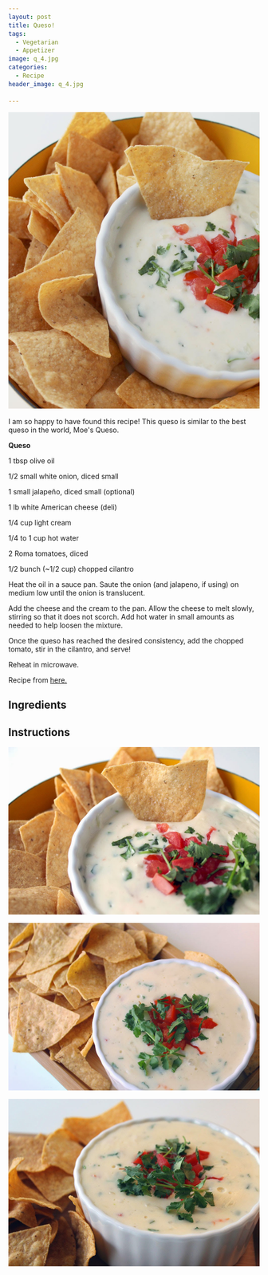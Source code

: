 ```yaml
---
layout: post
title: Queso!
tags:
  - Vegetarian
  - Appetizer
image: q_4.jpg
categories:
  - Recipe
header_image: q_4.jpg

---
```


![Image of Queso!.](/upload/q_4.jpg)

I am so happy to have found this recipe! This queso is similar to the best queso in the world, Moe's Queso.

  

**Queso**

1 tbsp olive oil

1/2 small white onion, diced small

1 small jalapeño, diced small (optional)

1 lb white American cheese (deli)

1/4 cup light cream

1/4 to 1 cup hot water

2 Roma tomatoes, diced

1/2 bunch (~1/2 cup) chopped cilantro

  

Heat the oil in a sauce pan. Saute the onion (and jalapeno, if using) on medium low until the onion is translucent. 

  

Add the cheese and the cream to the pan. Allow the cheese to melt slowly, stirring so that it does not scorch. Add hot water in small amounts as needed to help loosen the mixture.

  

Once the queso has reached the desired consistency, add the chopped tomato, stir in the cilantro, and serve!

  

Reheat in microwave.

  

Recipe from [here.](http://www.jasonandshawnda.com/foodiebride/archives/2135)

## Ingredients



## Instructions







![Image of Queso!.](/upload/q_3.jpg)

![Image of Queso!.](/upload/q_1.jpg)

![Image of Queso!.](/upload/q_2.jpg)
